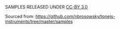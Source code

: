 SAMPLES RELEASED UNDER [CC-BY 3.0](https://creativecommons.org/licenses/by/3.0/)

Sourced from: https://github.com/nbrosowsky/tonejs-instruments/tree/master/samples
